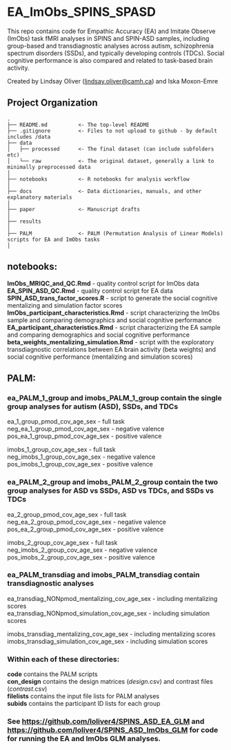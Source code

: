 EA_ImObs_SPINS_SPASD
===============================================

This repo contains code for Empathic Accuracy (EA) and Imitate Observe (ImObs) task fMRI analyses in SPINS and SPIN-ASD samples, including group-based and transdiagnostic analyses across autism, schizophrenia spectrum disorders (SSDs), and typically developing controls (TDCs). Social cognitive performance is also compared and related to task-based brain activity.

Created by Lindsay Oliver (lindsay.oliver@camh.ca) and Iska Moxon-Emre


Project Organization
-----------------------------------

    .
    ├── README.md          <- The top-level README
    ├── .gitignore         <- Files to not upload to github - by default includes /data
    ├── data
    │   ├── processed      <- The final dataset (can include subfolders etc)
    │   └── raw            <- The original dataset, generally a link to minimally preprocessed data
    │
    ├── notebooks          <- R notebooks for analysis workflow 
    │
    ├── docs               <- Data dictionaries, manuals, and other explanatory materials
    │
    ├── paper              <- Manuscript drafts 
    │
    ├── results
    │
    ├── PALM               <- PALM (Permutation Analysis of Linear Models) scripts for EA and ImObs tasks
    │
    
    

## notebooks:  
**ImObs_MRIQC_and_QC.Rmd** - quality control script for ImObs data  
**EA_SPIN_ASD_QC.Rmd** - quality control script for EA data  
**SPIN_ASD_trans_factor_scores.R** - script to generate the social cognitive mentalizing and simulation factor scores  
**ImObs_participant_characteristics.Rmd** - script characterizing the ImObs sample and comparing demographics and social cognitive performance  
**EA_participant_characteristics.Rmd** - script characterizing the EA sample and comparing demographics and social cognitive performance  
**beta_weights_mentalizing_simulation.Rmd** - script with the exploratory transdiagnostic correlations between EA brain activity (beta weights) and social cognitive performance (mentalizing and simulation scores)  

## PALM:  
### ea_PALM_1_group and imobs_PALM_1_group contain the single group analyses for autism (ASD), SSDs, and TDCs  
ea_1_group_pmod_cov_age_sex - full task  
neg_ea_1_group_pmod_cov_age_sex - negative valence  
pos_ea_1_group_pmod_cov_age_sex - positive valence  

imobs_1_group_cov_age_sex - full task  
neg_imobs_1_group_cov_age_sex - negative valence  
pos_imobs_1_group_cov_age_sex - positive valence  

### ea_PALM_2_group and imobs_PALM_2_group contain the two group analyses for ASD vs SSDs, ASD vs TDCs, and SSDs vs TDCs  
ea_2_group_pmod_cov_age_sex - full task  
neg_ea_2_group_pmod_cov_age_sex - negative valence  
pos_ea_2_group_pmod_cov_age_sex - positive valence  

imobs_2_group_cov_age_sex - full task  
neg_imobs_2_group_cov_age_sex - negative valence  
pos_imobs_2_group_cov_age_sex - positive valence  

### ea_PALM_transdiag and imobs_PALM_transdiag contain transdiagnostic analyses  
ea_transdiag_NONpmod_mentalizing_cov_age_sex - including mentalizing scores   
ea_transdiag_NONpmod_simulation_cov_age_sex - including simulation scores   

imobs_transdiag_mentalizing_cov_age_sex - including mentalizing scores  
imobs_transdiag_simulation_cov_age_sex - including simulation scores  

### Within each of these directories:  
**code** contains the PALM scripts   
**con_design** contains the design matrices (*_design_*.csv) and contrast files (*_contrast_*.csv)  
**filelists** contains the input file lists for PALM analyses  
**subids** contains the participant ID lists for each group  


### See https://github.com/loliver4/SPINS_ASD_EA_GLM and https://github.com/loliver4/SPINS_ASD_ImObs_GLM for code for running the EA and ImObs GLM analyses.


